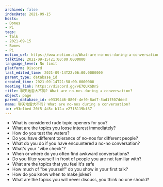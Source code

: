 ```yaml
---
archived: false
indexDate: 2021-09-15
hosts:
- Bones
- Pi
tags:
- Talk
- 2021-09-15
- Bones
- Pi
notion_url: https://www.notion.so/What-are-no-nos-during-a-conversation-e93e1bed20f54d8cb12ae27f8119bf37
talktime: 2021-09-15T21:00:00.0000000
language_level: No limit
platform: Discord
last_edited_time: 2021-09-14T22:06:00.0000000
parent_type: database_id
created_time: 2021-09-14T21:58:00.0000000
meeting_link: https://discord.gg/vE7QUXGDnS
title: 聊天地雷大不同? What are no-nos during a conversation?
object: page
parent_database_id: e9339446-880f-4ef0-8ad7-8ad1f507dded
name: 聊天地雷大不同? What are no-nos during a conversation?
id: e93e1bed-20f5-4d8c-b12a-e27f8119bf37
---
```



   - What is considered rude topic openers for you?
   - What are the topics you loose interest immediately?
   - How do you test the waters?
   - Do you have different tolerance of no-nos for different people?
   - What do you do if you have encountered a no-no conversation? 
   - What's your "vibe check"?
   - When or where do you often find awkward conversations?
   - Do you filter yourself in front of people you are not familiar with?
   - What are the topics that you feel it's safe
   - How much of "be yourself" do you show in your first talk?
   - How do you know when to make jokes?
   - What are the topics you will never discuss, you think no one should?









